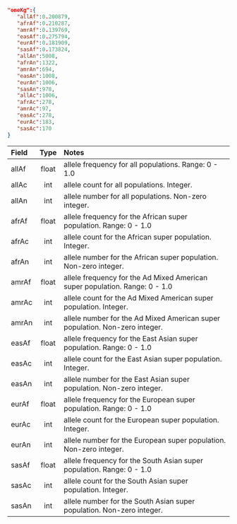 ```json
"oneKg":{
   "allAf":0.200879,
   "afrAf":0.210287,
   "amrAf":0.139769,
   "easAf":0.275794,
   "eurAf":0.181909,
   "sasAf":0.173824,
   "allAn":5008,
   "afrAn":1322,
   "amrAn":694,
   "easAn":1008,
   "eurAn":1006,
   "sasAn":978,
   "allAc":1006,
   "afrAc":278,
   "amrAc":97,
   "easAc":278,
   "eurAc":183,
   "sasAc":170
}
```
| Field            | Type         | Notes                     |
|:-----------------|:------------:|:--------------------------|
| allAf            | float        | allele frequency for all populations. Range: 0 - 1.0|
| allAc            | int          | allele count for all populations. Integer.|
| allAn            | int          | allele number for all populations. Non-zero integer.|
| afrAf            | float        | allele frequency for the African super population. Range: 0 - 1.0|
| afrAc            | int          | allele count for the African super population. Integer.|
| afrAn            | int          | allele number for the African super population. Non-zero integer.|
| amrAf            | float        | allele frequency for the Ad Mixed American super population. Range: 0 - 1.0|
| amrAc            | int          | allele count for the Ad Mixed American super population. Integer.|
| amrAn            | int          | allele number for the Ad Mixed American super population. Non-zero integer.|
| easAf            | float        | allele frequency for the East Asian super population. Range: 0 - 1.0|
| easAc            | int          | allele count for the East Asian super population. Integer.|
| easAn            | int          | allele number for the East Asian super population. Non-zero integer.|
| eurAf            | float        | allele frequency for the European super population. Range: 0 - 1.0|
| eurAc            | int          | allele count for the European super population. Integer.|
| eurAn            | int          | allele number for the European super population. Non-zero integer.|
| sasAf            | float        | allele frequency for the South Asian super population. Range: 0 - 1.0|
| sasAc            | int          | allele count for the South Asian super population. Integer.|
| sasAn            | int          | allele number for the South Asian super population. Non-zero integer.|
